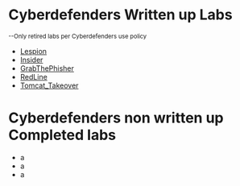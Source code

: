  # Cyberdefenders Written up Labs  
   
  <sub>--Only retired labs per Cyberdefenders use policy</sub>
  - [Lespion](Lespion.md)
  - [Insider](Insider.md)
  - [GrabThePhisher](GrabThePhisher.md)
  - [RedLine](RedLine.md)
  - [Tomcat_Takeover](Tomcat_Takeover.md)

# Cyberdefenders non written up Completed labs

  -  a
  -  a
  -  a
